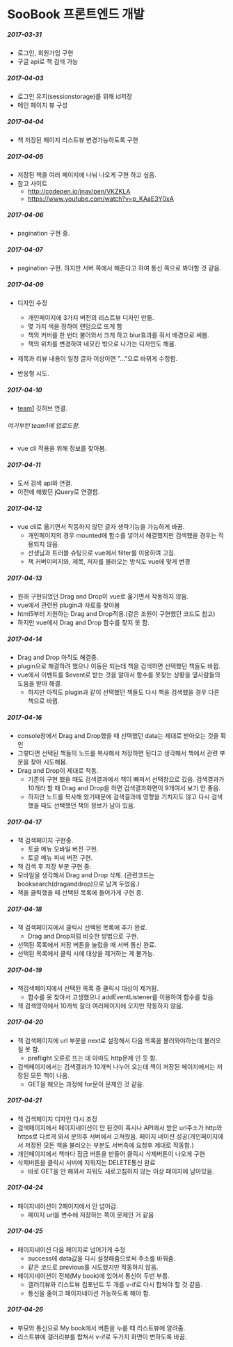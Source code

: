 # SooBook 프론트엔드 개발  
##### 2017-03-31
- 로그인, 회원가입 구현  
- 구글 api로 책 검색 가능  

##### 2017-04-03  
- 로그인 유지(sessionstorage)를 위해 id저장  
- 메인 페이지 뷰 구성  

##### 2017-04-04  
- 책 저장된 페이지 리스트뷰 변경가능하도록 구현  

##### 2017-04-05  
- 저장된 책을 여러 페이지에 나눠 나오게 구현 하고 싶음.  
- 참고 사이트
  - http://codepen.io/jnav/pen/VKZKLA  
  - https://www.youtube.com/watch?v=p_KAaE3Y0xA  

##### 2017-04-06  
- pagination 구현 중.  

##### 2017-04-07  
- pagination 구현. 하지만 서버 쪽에서 해준다고 하여 통신 쪽으로 봐야할 것 같음.

##### 2017-04-09  
- 디자인 수정  
  - 개인페이지에 3가지 버전의 리스트뷰 디자인 만듦.  
  - 몇 가지 색을 정하여 랜덤으로 뜨게 함  
  - 책의 커버를 한 번더 불어와서 크게 하고 blur효과를 줘서 배경으로 써봄.
  - 책의 위치를 변경하여 네모칸 밖으로 나가는 디자인도 해봄.  

- 제목과 리뷰 내용이 일정 글자 이상이면 "..."으로 바뀌게 수정함.  
- 반응형 시도.  

##### 2017-04-10  
- [team1](https://github.com/lldldudalsll/team1) 깃허브 연결.
###### *여기부턴 team1에 업로드함.*  
- vue cli 적용을 위해 정보를 찾아봄.  

##### 2017-04-11  
- 도서 검색 api와 연결.  
- 이전에 해봤던 jQuery로 연결함.  

##### 2017-04-12  
- vue cli로 옮기면서 작동하지 않던 글자 생략기능을 가능하게 바꿈.  
  - 개인페이지의 경우 mounted에 함수를 넣어서 해결했지만 검색했을 경우는 적용되지 않음.  
  - 선생님과 트러블 슈팅으로 vue에서 filter를 이용하여 고침.  
  - 책 커버이미지와, 제목, 저자를 불러오는 방식도 vue에 맞게 변경  

##### 2017-04-13  
- 원래 구현되었던 Drag and Drop이 vue로 옮기면서 작동하지 않음.  
 - vue에서 관련된 plugin과 자료를 찾아봄  
- html5부터 지원하는 Drag and Drop적용.(같은 조원이 구현했던 코드도 참고)  
- 하지만 vue에서 Drag and Drop 함수를 찾지 못 함.  

##### 2017-04-14  
- Drag and Drop 아직도 해결중.  
- plugin으로 해결하려 했으나 이동은 되는데 책을 검색하면 선택했던 책들도 바뀜.  
- vue에서 이벤트를 $event로 받는 것을 알아서 함수를 못찾는 상황을 옆사람들의 도움을 받아 해결.  
  - 하지만 아직도 plugin과 같이 선택했던 책들도 다시 책을 검색했을 경우 다른 책으로 바뀜.  

##### 2017-04-16  
- console창에서 Drag and Drop했을 때 선택했던 data는 제대로 받아오는 것을 확인  
- 그렇다면 선택된 책들의 노드를 복사해서 저장하면 된다고 생각해서 책에서 관련 부분을 찾아 시도해봄.  
- Drag and Drop이 제대로 작동.  
  - 기존의 구현 했을 때도 검색결과에서 책이 빠져서 선택창으로 갔음. 검색결과가 10개라 할 때 Drag and Drop을 하면 검색결과화면이 9개여서 보기 안 좋음.  
  - 하지만 노드를 복사해 왔기때문에 검색결과에 영향을 기치지도 않고 다시 검색했을 때도 선택했던 책의 정보가 남아 있음.  

##### 2017-04-17  
- 책 검색페이지 구현중.  
  - 토글 메뉴 모바일 버전 구현.  
  - 토글 메뉴 피씨 버전 구현.  
- 책 검색 후 저장 부분 구현 중.  
- 모바일을 생각해서 Drag and Drop 삭제. (관련코드는 booksearch(draganddrop)으로 남겨 두었음.)  
- 책을 클릭했을 때 선택된 목록에 들어가게 구현 중.  

##### 2017-04-18  
- 책 검색페이지에서 클릭시 선택된 목록에 추가 완료.  
  - Drag and Drop처럼 비슷한 방법으로 구현.  
- 선택된 목록에서 저장 버튼을 눌렀을 때 서버 통신 완료.  
- 선택된 목록에서 클릭 시에 대상을 제거하는 게 불가능.  

##### 2017-04-19  
- 책검색페이지에서 선택된 목록 중 클릭시 대상이 제거됨.  
  - 함수를 못 찾아서 고생했으나 addEventListener를 이용하여 함수를 찾음.  
- 책 검색영역에서 10개씩 잘라 여러페이지에 오지만 작동하지 않음.  

##### 2017-04-20  
- 책 검색페이지에 url 부분을 next로 설정해서 다음 목록을 불러와야하는데 불러오질 못 함.  
  - preflight 오류로 뜨는 데 아마도 http문제 인 듯 함.  
- 검색페이지에서는 검색결과가 10개씩 나누어 오는데 책이 저장된 페이지에서는 저장된 모든 책이 나옴.  
  - GET을 해오는 과정에 for문이 문제인 것 같음.  

##### 2017-04-21  
- 책 검색페이지 디자인 다시 조정  
- 검색페이지에서 페이지네이션이 안 된것이 혹시나 API에서 받은 url주소가 http와 https로 다르게 와서 문의후 서버에서 고쳐줬음. 페이지 네이션 성공(개인페이지에서 저장된 모든 책을 불러오는 부분도 서버측에 요청후 제대로 작동함.)  
- 개인페이지에서 책마다 잠금 버튼을 만들어 클릭시 삭제버튼이 나오게 구현  
- 삭제버튼을 클릭시 서버에 지워지는 DELETE통신 완료  
  - 바로 GET을 안 해와서 지워도 새로고침하지 않는 이상 페이지에 남아있음.  

##### 2017-04-24  
- 페이지네이션이 2페이지에서 안 넘어감.
  - 페이지 url을 변수에 저장하는 쪽이 문제인 거 같음

##### 2017-04-25  
- 페이지네이션 다음 페이지로 넘어가게 수정  
  - success에 data값을 다시 설정해줌으로써 주소를 바꿔줌.  
  - 같은 코드로 previous를 시도했지만 작동하지 않음.  
- 페이지네이션이 전체(My book)에 있어서 통신이 두번 부름.  
  - 갤러리뷰와 리스트뷰 컴포넌트 두 개를 v-if로 다시 합쳐야 할 것 같음.  
  - 통신을 줄이고 페이지네이션 가능하도록 해야 함.  

##### 2017-04-26  
- 부모와 통신으로 My book에서 버튼을 누를 때 리스트뷰에 알려줌.  
- 리스트뷰에 갤러리뷰를 합쳐서 v-if로 두가지 화면이 변하도록 바꿈.  
